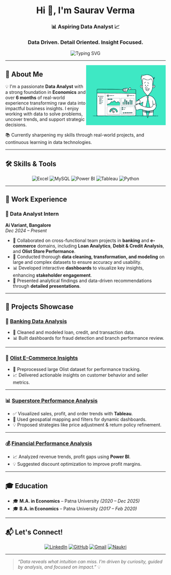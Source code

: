<h1 align="center">Hi 👋, I'm Saurav Verma </h1>
<h3 align="center">📊 Aspiring Data Analyst 📈 </h3>
<h3 align="center"> Data Driven. Detail Oriented. Insight Focused.  </h3>
<p align="center">
  <img src="https://readme-typing-svg.demolab.com?font=Fira+Code&pause=1000&center=true&vCenter=true&width=500&lines=Turning+data+into+decisions...;Passionate+about+analytics+%26+insights;Let's+transform+raw+data+into+real+impact!" alt="Typing SVG" />
</p>

---
<img align="right" alt="Data Analyst" width="250" src="da1.gif">

## 👤 About Me

💡 I'm a passionate **Data Analyst** with a strong foundation in **Economics** and over **6 months** of real-world experience transforming raw data into impactful business insights. I enjoy working with data to solve problems, uncover trends, and support strategic decisions.

📚 Currently sharpening my skills through real-world projects, and continuous learning in data technologies.


---

## 🛠️ Skills & Tools

<div align="center">

![Excel](https://img.shields.io/badge/-Excel-217346?style=for-the-badge&logo=microsoft-excel&logoColor=white)
![MySQL](https://img.shields.io/badge/-MySQL-005C84?style=for-the-badge&logo=mysql&logoColor=white)
![Power BI](https://img.shields.io/badge/-Power%20BI-F2C811?style=for-the-badge&logo=power-bi&logoColor=black)
![Tableau](https://img.shields.io/badge/-Tableau-E97627?style=for-the-badge&logo=tableau&logoColor=white)
![Python](https://img.shields.io/badge/-Python-3776AB?style=for-the-badge&logo=python&logoColor=white)

</div>

---

## 🏢 Work Experience

### 📍 Data Analyst Intern  
**Ai Variant, Bangalore**  
*Dec 2024 – Present*

- 🤝 Collaborated on cross-functional team projects in **banking** and **e-commerce** domains, including **Loan Analytics**, **Debit & Credit Analysis**, and **Olist Store Performance**.
- 🧹 Conducted thorough **data cleaning, transformation, and modeling** on large and complex datasets to ensure accuracy and usability.
- 📊 Developed interactive **dashboards** to visualize key insights, enhancing **stakeholder engagement**.
- 🧠 Presented analytical findings and data-driven recommendations through **detailed presentations**.

---
## 💼 Projects Showcase

### 🏦 [Banking Data Analysis](https://github.com/Sauravverma29/Banking-Data-Analysis)
- 💾 Cleaned and modeled loan, credit, and transaction data.
- 📊 Built dashboards for fraud detection and branch performance review.

---

### 🛒 [Olist E-Commerce Insights](https://github.com/Sauravverma29/Olist-Store-Analysis)
- 🧼 Preprocessed large Olist dataset for performance tracking.
- 📈 Delivered actionable insights on customer behavior and seller metrics.

---

### 📊 [Superstore Performance Analysis](https://github.com/Sauravverma29/Superstore-Performance-Analysis)
- ✅ Visualized sales, profit, and order trends with **Tableau**.
- 📍 Used geospatial mapping and filters for dynamic dashboards.
- 💡 Proposed strategies like price adjustment & return policy refinement.

---

### 💰 [Financial Performance Analysis](https://github.com/Sauravverma29/Financial-Performance-Analysis)
- 📈 Analyzed revenue trends, profit gaps using **Power BI**.
- 💡 Suggested discount optimization to improve profit margins.

---



## 🎓 Education

- 🎓 **M.A. in Economics** – Patna University *(2020 – Dec 2025)*
- 🎓 **B.A. in Economics** – Patna University *(2017 – Feb 2020)*

---

## 📬 Let's Connect!

<div align="center">

[![LinkedIn](https://img.shields.io/badge/-LinkedIn-blue?style=for-the-badge&logo=linkedin&logoColor=white)](https://www.linkedin.com/in/saurav-verma29)
[![GitHub](https://img.shields.io/badge/-GitHub-black?style=for-the-badge&logo=github&logoColor=white)](https://github.com/Sauravverma29)
[![Gmail](https://img.shields.io/badge/-Gmail-D14836?style=for-the-badge&logo=gmail&logoColor=white)](mailto:sauravverma1369@gmail.com)
[![Naukri](https://img.shields.io/badge/-Naukri-0073B1?style=for-the-badge&logo=naukri&logoColor=white)](https://www.naukri.com/mnjuser/homepage)


</div>

---


> *“Data reveals what intuition can miss. I’m driven by curiosity, guided by analysis, and focused on impact.”*  💡
